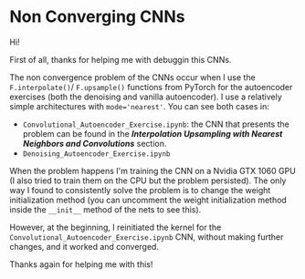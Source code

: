 # Non Converging CNNs
Hi! 

First of all, thanks for helping me with debuggin this CNNs. 

The non convergence problem of the CNNs occur when I use the `F.interpolate()`/ `F.upsample()` functions from PyTorch for the autoencoder exercises (both the denoising and vanilla autoencoder). I use a relatively simple architectures with `mode='nearest'`. You can see both cases in:

- `Convolutional_Autoencoder_Exercise.ipynb`: the CNN that presents the problem can be found in the ***Interpolation Upsampling with Nearest Neighbors and Convolutions*** section.
- `Denoising_Autoencoder_Exercise.ipynb`

When the problem happens I'm training the CNN on a Nvidia GTX 1060 GPU (I also tried to train them on the CPU but the problem persisted). The only way I found to consistently solve the problem is to change the weight initialization method (you can uncomment the weight initialization method inside the `__init__` method of the nets to see this). 

However, at the beginning, I reinitiated the kernel for the `Convolutional_Autoencoder_Exercise.ipynb` CNN, without making further changes, and it worked and converged. 

Thanks again for helping me with this!
